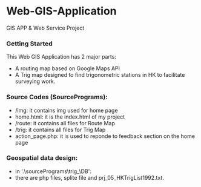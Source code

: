 # Web-GIS-Application
GIS APP &amp; Web Service Project

### Getting Started
This Web GIS Application has 2 major parts:
* A routing map based on Google Maps API
* A Trig map designed to find trigonometric stations in HK to facilitate surveying work.

### Source Codes (SourcePrograms):
* /img: it contains img used for home page
*	home.html: it is the index.html of my project
*	/route: it contains all files for Route Map
*	/trig: it contains all files for Trig Map
*	action_page.php: it is used to reponde to feedback section on the home page

### Geospatial data design: 
* in '.\sourcePrograms\trig_\DB':
*	there are php files, splite file and prj_05_HKTrigList1992.txt.	
	
